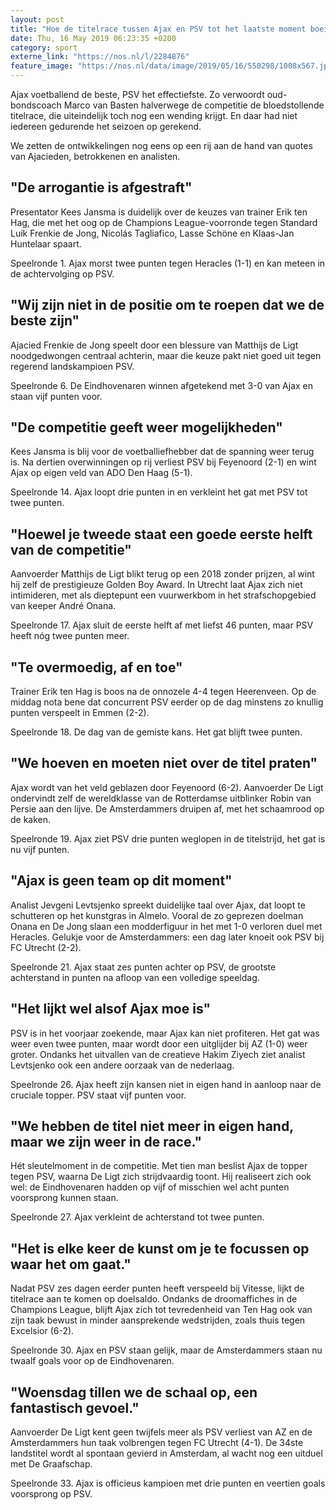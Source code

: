 ```yaml
---
layout: post
title: "Hoe de titelrace tussen Ajax en PSV tot het laatste moment boeiend bleef"
date: Thu, 16 May 2019 06:23:35 +0200
category: sport
externe_link: "https://nos.nl/l/2284876"
feature_image: "https://nos.nl/data/image/2019/05/16/550298/1008x567.jpg"
---
```


<p>Ajax voetballend de beste, PSV het effectiefste. Zo verwoordt oud-bondscoach Marco van Basten halverwege de competitie de bloedstollende titelrace, die uiteindelijk toch nog een wending krijgt. En daar had niet iedereen gedurende het seizoen op gerekend.</p>
<p>We zetten de ontwikkelingen nog eens op een rij aan de hand van quotes van Ajacieden, betrokkenen en analisten.</p>
<h2>"De arrogantie is afgestraft"</h2>
<p>Presentator Kees Jansma is duidelijk over de keuzes van trainer Erik ten Hag, die met het oog op de Champions League-voorronde tegen Standard Luik Frenkie de Jong, Nicolás Tagliafico, Lasse Schöne en Klaas-Jan Huntelaar spaart.</p>
<p>Speelronde 1. Ajax morst twee punten tegen Heracles (1-1) en kan meteen in de achtervolging op PSV.</p>
<h2>"Wij zijn niet in de positie om te roepen dat we de beste zijn"</h2>
<p>Ajacied Frenkie de Jong speelt door een blessure van Matthijs de Ligt noodgedwongen centraal achterin, maar die keuze pakt niet goed uit tegen regerend landskampioen PSV.</p>
<p>Speelronde 6. De Eindhovenaren winnen afgetekend met 3-0 van Ajax en staan vijf punten voor.</p>
<h2>"De competitie geeft weer mogelijkheden"</h2>
<p>Kees Jansma is blij voor de voetballiefhebber dat de spanning weer terug is. Na dertien overwinningen op rij verliest PSV bij Feyenoord (2-1) en wint Ajax op eigen veld van ADO Den Haag (5-1).</p>
<p>Speelronde 14. Ajax loopt drie punten in en verkleint het gat met PSV tot twee punten.</p>
<h2>"Hoewel je tweede staat een goede eerste helft van de competitie"</h2>
<p>Aanvoerder Matthijs de Ligt blikt terug op een 2018 zonder prijzen, al wint hij zelf de prestigieuze Golden Boy Award. In Utrecht laat Ajax zich niet intimideren, met als dieptepunt een vuurwerkbom in het strafschopgebied van keeper André Onana.</p>
<p>Speelronde 17. Ajax sluit de eerste helft af met liefst 46 punten, maar PSV heeft nóg twee punten meer.</p>
<h2>"Te overmoedig, af en toe"</h2>
<p>Trainer Erik ten Hag is boos na de onnozele 4-4 tegen Heerenveen. Op de middag nota bene dat concurrent PSV eerder op de dag minstens zo knullig punten verspeelt in Emmen (2-2).</p>
<p>Speelronde 18. De dag van de gemiste kans. Het gat blijft twee punten.</p>
<h2>"We hoeven en moeten niet over de titel praten"</h2>
<p>Ajax wordt van het veld geblazen door Feyenoord (6-2). Aanvoerder De Ligt ondervindt zelf de wereldklasse van de Rotterdamse uitblinker Robin van Persie aan den lijve. De Amsterdammers druipen af, met het schaamrood op de kaken.</p>
<p>Speelronde 19. Ajax ziet PSV drie punten weglopen in de titelstrijd, het gat is nu vijf punten.</p>
<h2>"Ajax is geen team op dit moment"</h2>
<p>Analist Jevgeni Levtsjenko spreekt duidelijke taal over Ajax, dat loopt te schutteren op het kunstgras in Almelo. Vooral de zo geprezen doelman Onana en De Jong slaan een modderfiguur in het met 1-0 verloren duel met Heracles. Gelukje voor de Amsterdammers: een dag later knoeit ook PSV bij FC Utrecht (2-2).</p>
<p>Speelronde 21. Ajax staat zes punten achter op PSV, de grootste achterstand in punten na afloop van een volledige speeldag.</p>
<h2>"Het lijkt wel alsof Ajax moe is"</h2>
<p>PSV is in het voorjaar zoekende, maar Ajax kan niet profiteren. Het gat was weer even twee punten, maar wordt door een uitglijder bij AZ (1-0) weer groter. Ondanks het uitvallen van de creatieve Hakim Ziyech ziet analist Levtsjenko ook een andere oorzaak van de nederlaag.</p>
<p>Speelronde 26. Ajax heeft zijn kansen niet in eigen hand in aanloop naar de cruciale topper. PSV staat vijf punten voor.</p>
<h2>"We hebben de titel niet meer in eigen hand, maar we zijn weer in de race."</h2>
<p>Hét sleutelmoment in de competitie. Met tien man beslist Ajax de topper tegen PSV, waarna De Ligt zich strijdvaardig toont. Hij realiseert zich ook wel: de Eindhovenaren hadden op vijf of misschien wel acht punten voorsprong kunnen staan.</p>
<p>Speelronde 27. Ajax verkleint de achterstand tot twee punten.</p>
<h2>"Het is elke keer de kunst om je te focussen op waar het om gaat."</h2>
<p>Nadat PSV zes dagen eerder punten heeft verspeeld bij Vitesse, lijkt de titelrace aan te komen op doelsaldo. Ondanks de droomaffiches in de Champions League, blijft Ajax zich tot tevredenheid van Ten Hag ook van zijn taak bewust in minder aansprekende wedstrijden, zoals thuis tegen Excelsior (6-2).</p>
<p>Speelronde 30. Ajax en PSV staan gelijk, maar de Amsterdammers staan nu twaalf goals voor op de Eindhovenaren.</p>
<h2>"Woensdag tillen we de schaal op, een fantastisch gevoel."</h2>
<p>Aanvoerder De Ligt kent geen twijfels meer als PSV verliest van AZ en de Amsterdammers hun taak volbrengen tegen FC Utrecht (4-1). De 34ste landstitel wordt al spontaan gevierd in Amsterdam, al wacht nog een uitduel met De Graafschap.</p>
<p>Speelronde 33. Ajax is officieus kampioen met drie punten en veertien goals voorsprong op PSV.</p>

